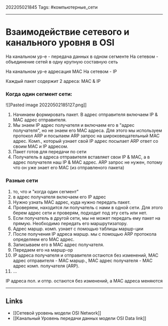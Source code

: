 202205021845
Tags: #компьютерные_сети

---

# Взаимодействие сетевого и канального уровня в OSI
На канальном ур-е - передача данных в одном сегменте
На сетевом - объединение сетей в одну крупную составную сеть

На канальном ур-е адресация MAC
На сетевом - IP

Каждый пакет содержит 2 адреса: MAC & IP

### Когда один сегмент сети:
![[Pasted image 20220502185127.png]]
1. Начинаем формировать пакет. В адрес отправителя включаем IP & MAC адрес отправителя. 
3. Мы знаем IP адрес получателя и включаем его в "адрес получателя", но не знаем его MAC адреса. Для этого мы используем протокол ARP и посылаем ARP запрос на широковещательный MAC адрес. Комп., который узнает свой IP адрес посылает ARP ответ со своим MAC и IP адресом.
4. Пакет готов для передачи по сети
5. Получатель в адреса отправителя вставляет свои IP & MAC, а в адрес получателя наш IP & MAC адрес. ARP запрос не нужен, потому что он уже знает его MAC (из отправленого пакета)

### Разные сети
1. то, что и "когда один сегмент"
2. в адрес получателя включаем его IP адрес
3. Нужно узнать MAC адрес, куда нужно передать пакет. 
4. Проверяем, находится ли получатель с нами в одной сети. Для этого берем адрес сети и проверям, подходит под эту сеть или нет. 
5. Если получатель в другой сети, мы не может передать ему пакет на прямую. Необходимо передать его маршрутизатору. 
6. Адрес маршр. комп. узнает с помощью таблицы маршр-ции
7.  После получения IP адреса маршр. мы с помощью ARP протокола определяем его MAC адрес. 
8.  Записываем его в MAC адрес получателя. 
9.  Передаем его на маршр-ор
10.  IP адреса получателя и отправителя остаются без изменений, MAC адрес отправителя - MAC маршр., MAC адрес получателя - MAC адрес комп. получателя (ARP). 
11.  ...

IP адреса пол. и отпр. остаются без изменений, а MAC адреса меняются

---
## Links
- [[Сетевой уровень модели OSI Network]]
- [[Канальный Уровень передачи данных модели OSI Data link]]